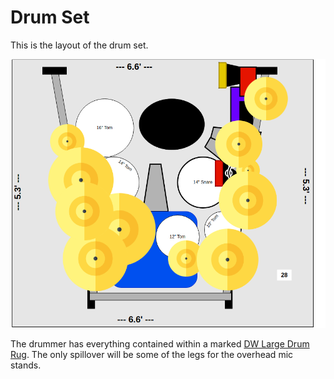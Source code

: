 # Drum Set

This is the layout of the drum set.

![Drum Set Stage Diagram](https://raw.githubusercontent.com/chadbirch/Drums/main/Assets/DrumSet.png)

The drummer has everything contained within a marked [DW Large Drum Rug](https://www.sweetwater.com/store/detail/DWCPRUG2--dw-dwcprug2-large-drum-rug). The only spillover will be some of the legs for the overhead mic stands.
